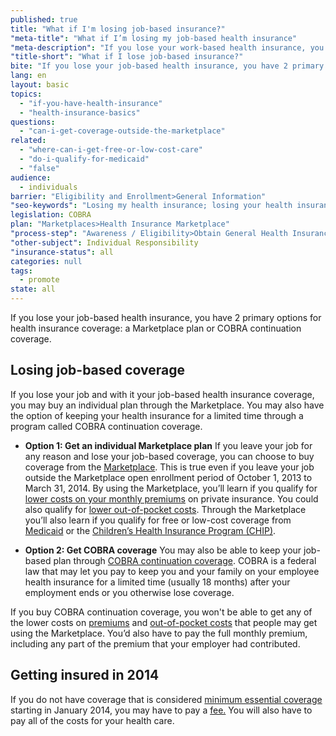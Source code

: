 ```yaml
---
published: true
title: "What if I'm losing job-based insurance?"
"meta-title": "What if I’m losing my job-based health insurance"
"meta-description": "If you lose your work-based health insurance, you have two options for getting new coverage: the Health Insurance Marketplace or COBRA"
"title-short": "What if I lose job-based insurance?"
bite: "If you lose your job-based health insurance, you have 2 primary options for health insurance coverage: a Marketplace plan or COBRA continuation coverage. "
lang: en
layout: basic
topics: 
  - "if-you-have-health-insurance"
  - "health-insurance-basics"
questions: 
  - "can-i-get-coverage-outside-the-marketplace"
related: 
  - "where-can-i-get-free-or-low-cost-care"
  - "do-i-qualify-for-medicaid"
  - "false"
audience: 
  - individuals
barrier: "Eligibility and Enrollment>General Information"
"seo-keywords": "Losing my health insurance; losing your health insurance; health insurance marketplace"
legislation: COBRA
plan: "Marketplaces>Health Insurance Marketplace"
"process-step": "Awareness / Eligibility>Obtain General Health Insurance Information"
"other-subject": Individual Responsibility
"insurance-status": all
categories: null
tags: 
  - promote
state: all
---
```


If you lose your job-based health insurance, you have 2 primary options for health insurance coverage: a Marketplace plan or COBRA continuation coverage. 

## Losing job-based coverage 
If you lose your job and with it your job-based health insurance coverage, you may buy an individual plan through the Marketplace. You may also have the option of keeping your health insurance for a limited time through a program called COBRA continuation coverage. 

* **Option 1: Get an individual Marketplace plan**
If you leave your job for any reason and lose your job-based coverage, you can choose to buy coverage from the [Marketplace](/what-is-the-health-insurance-marketplace). This is true even if you leave your job outside the Marketplace open enrollment period of October 1, 2013 to March 31, 2014. 
By using the Marketplace, you’ll learn if you qualify for [lower costs on your monthly premiums](/will-i-qualify-to-save-on-monthly-premiums) on private insurance. You could also qualify for [lower out-of-pocket costs](/will-i-qualify-to-save-on-out-of-pocket-costs). Through the Marketplace you’ll also learn if you qualify for free or low-cost coverage from [Medicaid](/do-i-qualify-for-medicaid) or the [Children’s Health Insurance Program (CHIP)](/are-my-children-eligible-for-chip). 

* **Option 2: Get COBRA coverage**
You may also be able to keep your job-based plan through [COBRA continuation coverage](http://www.dol.gov/dol/topic/health-plans/cobra.htm). COBRA is a federal law that may let you pay to keep you and your family on your employee health insurance for a limited time (usually 18 months) after your employment ends or you otherwise lose coverage. 

If you buy COBRA continuation coverage, you won't be able to get any of the lower costs on [premiums](/glossary/premium "glossary") and [out-of-pocket costs](/glossary/out-of-pocket-costs "glossary") that people may get using the Marketplace. You’d also have to pay the full monthly premium, including any part of the premium that your employer had contributed.

## Getting insured in 2014
If you do not have coverage that is considered [minimum essential coverage](/glossary/minimum-essential-coverage "glossary") starting in January 2014, you may have to pay a [fee.](/what-if-someone-doesnt-have-health-coverage-in-2014/) You will also have to pay all of the costs for your health care.

